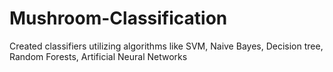 # Mushroom-Classification
Created classifiers utilizing algorithms like SVM, Naive Bayes, Decision tree, Random Forests, Artificial Neural Networks

